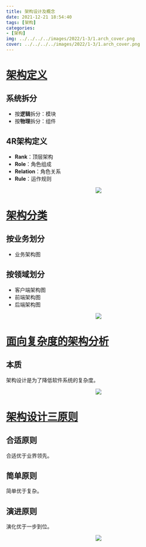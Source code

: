 ```yaml
---
title: 架构设计及概念
date: 2021-12-21 18:54:40
tags: [架构]
categories: 
- [架构]
img: ../../../../images/2022/1-3/1.arch_cover.png
cover: ../../../../images/2022/1-3/1.arch_cover.png
---
```


# [架构定义](https://www.mubucm.com/doc/Kh30n3bevp)

## 系统拆分

- 按**逻辑**拆分：模块
- 按**物理**拆分：组件

## 4R架构定义

- **Rank**：顶层架构
- **Role**：角色组成
- **Relation**：角色关系
- **Rule**：运作规则



<div align=center><img src="../../../../images/2022/1-3/1.1_arch_definition.png" algin="center"/></div>

# [架构分类](https://www.mubucm.com/doc/6mSpcn-gt7p)

## 按业务划分

- 业务架构图

## 按领域划分

- 客户端架构图
- 前端架构图
- 后端架构图

<div align=center><img src="../../../../images/2022/1-3/1.2_arch_classify.png" algin="center"/></div>

# [面向复杂度的架构分析](https://www.mubucm.com/doc/3iP82kZ-tnp)

## 本质

架构设计是为了降低软件系统的复杂度。

<div align=center><img src="../../../../images/2022/1-3/1.3_arch_complexity.png" algin="center"/></div>

# [架构设计三原则](https://www.mubucm.com/doc/2sOoT5Jcknp)

## 合适原则

合适优于业界领先。

## 简单原则

简单优于复杂。

## 演进原则

演化优于一步到位。

<div align=center><img src="../../../../images/2022/1-3/1.4_arch_principle.png" algin="center"/></div>


